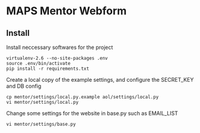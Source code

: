 # MAPS Mentor Webform 
## Install
Install neccessary softwares for the project

    virtualenv-2.6 --no-site-packages .env
    source .env/bin/activate
    pip install -r requirements.txt
    
Create a local copy of the example settings, and configure the SECRET_KEY and DB config

    cp mentor/settings/local.py.example aol/settings/local.py
    vi mentor/settings/local.py
    
Change some settings for the website in base.py such as EMAIL_LIST

    vi mentor/settings/base.py
